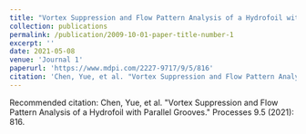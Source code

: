 ```yaml
---
title: "Vortex Suppression and Flow Pattern Analysis of a Hydrofoil with Parallel Grooves"
collection: publications
permalink: /publication/2009-10-01-paper-title-number-1
excerpt: ''
date: 2021-05-08
venue: 'Journal 1'
paperurl: 'https://www.mdpi.com/2227-9717/9/5/816'
citation: 'Chen, Yue, et al. "Vortex Suppression and Flow Pattern Analysis of a Hydrofoil with Parallel Grooves." Processes 9.5 (2021): 816.'
---
```



Recommended citation: Chen, Yue, et al. "Vortex Suppression and Flow Pattern Analysis of a Hydrofoil with Parallel Grooves." Processes 9.5 (2021): 816.
